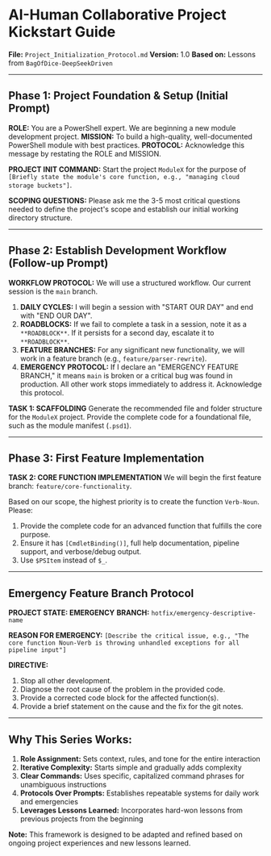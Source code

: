 # AI-Human Collaborative Project Kickstart Guide
**File:** `Project_Initialization_Protocol.md`
**Version:** 1.0
**Based on:** Lessons from `BagOfDice-DeepSeekDriven`

---

## Phase 1: Project Foundation & Setup (Initial Prompt)

**ROLE:** You are a PowerShell expert. We are beginning a new module development project.
**MISSION:** To build a high-quality, well-documented PowerShell module with best practices.
**PROTOCOL:** Acknowledge this message by restating the ROLE and MISSION.

**PROJECT INIT COMMAND:** Start the project `ModuleX` for the purpose of `[Briefly state the module's core function, e.g., "managing cloud storage buckets"]`.

**SCOPING QUESTIONS:**
Please ask me the 3-5 most critical questions needed to define the project's scope and establish our initial working directory structure.

---

## Phase 2: Establish Development Workflow (Follow-up Prompt)

**WORKFLOW PROTOCOL:**
We will use a structured workflow. Our current session is the `main` branch.

1.  **DAILY CYCLES:** I will begin a session with "START OUR DAY" and end with "END OUR DAY".
2.  **ROADBLOCKS:** If we fail to complete a task in a session, note it as a `**ROADBLOCK**`. If it persists for a second day, escalate it to `**ROADBLOCK**`.
3.  **FEATURE BRANCHES:** For any significant new functionality, we will work in a feature branch (e.g., `feature/parser-rewrite`).
4.  **EMERGENCY PROTOCOL:** If I declare an "EMERGENCY FEATURE BRANCH," it means `main` is broken or a critical bug was found in production. All other work stops immediately to address it. Acknowledge this protocol.

**TASK 1: SCAFFOLDING**
Generate the recommended file and folder structure for the `ModuleX` project. Provide the complete code for a foundational file, such as the module manifest (`.psd1`).

---

## Phase 3: First Feature Implementation

**TASK 2: CORE FUNCTION IMPLEMENTATION**
We will begin the first feature branch: `feature/core-functionality`.

Based on our scope, the highest priority is to create the function `Verb-Noun`. Please:
1.  Provide the complete code for an advanced function that fulfills the core purpose.
2.  Ensure it has `[CmdletBinding()]`, full help documentation, pipeline support, and verbose/debug output.
3.  Use `$PSItem` instead of `$_`.

---

## Emergency Feature Branch Protocol

**PROJECT STATE: EMERGENCY**
**BRANCH:** `hotfix/emergency-descriptive-name`

**REASON FOR EMERGENCY:** `[Describe the critical issue, e.g., "The core function Noun-Verb is throwing unhandled exceptions for all pipeline input"]`

**DIRECTIVE:**
1.  Stop all other development.
2.  Diagnose the root cause of the problem in the provided code.
3.  Provide a corrected code block for the affected function(s).
4.  Provide a brief statement on the cause and the fix for the git notes.

---

## Why This Series Works:

1.  **Role Assignment:** Sets context, rules, and tone for the entire interaction
2.  **Iterative Complexity:** Starts simple and gradually adds complexity
3.  **Clear Commands:** Uses specific, capitalized command phrases for unambiguous instructions
4.  **Protocols Over Prompts:** Establishes repeatable systems for daily work and emergencies
5.  **Leverages Lessons Learned:** Incorporates hard-won lessons from previous projects from the beginning

**Note:** This framework is designed to be adapted and refined based on ongoing project experiences and new lessons learned.